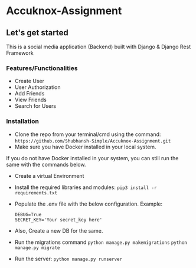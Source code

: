 
# Accuknox-Assignment

## Let's get started
This is a social media application (Backend) built with Django & Django Rest Framework


### Features/Functionalities
- Create User
- User Authorization
- Add Friends
- View Friends
- Search for Users


### Installation
- Clone the repo from your terminal/cmd using the command: ```https://github.com/Shubhansh-Simple/Accuknox-Assignment.git```
- Make sure you have Docker installed in your local system.

If you do not have Docker installed in your system, you can still run the same with the commands below.
- Create a virtual Environment
- Install the required libraries and modules: ```pip3 install -r requirements.txt```
- Populate the .env file with the below configuration.
  Example:
  ```
  DEBUG=True
  SECRET_KEY='Your secret_key here'
  ```

- Also, Create a new DB for the same.
- Run the migrations command
  ```python manage.py makemigrations```
  ```python manage.py migrate```
- Run the server: ```python manage.py runserver```
